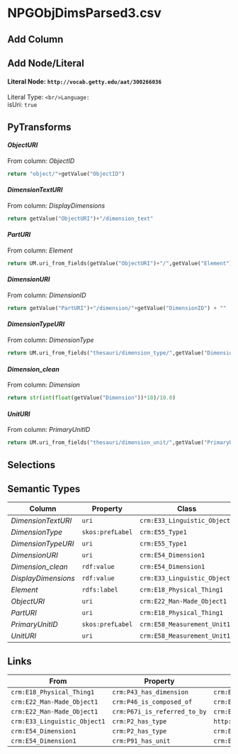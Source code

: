 # NPGObjDimsParsed3.csv

## Add Column

## Add Node/Literal
#### Literal Node: `http://vocab.getty.edu/aat/300266036`
Literal Type: ``
<br/>Language: ``
<br/>isUri: `true`


## PyTransforms
#### _ObjectURI_
From column: _ObjectID_
``` python
return "object/"+getValue("ObjectID")
```

#### _DimensionTextURI_
From column: _DisplayDimensions_
``` python
return getValue("ObjectURI")+"/dimension_text"
```

#### _PartURI_
From column: _Element_
``` python
return UM.uri_from_fields(getValue("ObjectURI")+"/",getValue("Element"))
```

#### _DimensionURI_
From column: _DimensionID_
``` python
return getValue("PartURI")+"/dimension/"+getValue("DimensionID") + ""
```

#### _DimensionTypeURI_
From column: _DimensionType_
``` python
return UM.uri_from_fields("thesauri/dimension_type/",getValue("DimensionType"))
```

#### _Dimension_clean_
From column: _Dimension_
``` python
return str(int(float(getValue("Dimension"))*10)/10.0)
```

#### _UnitURI_
From column: _PrimaryUnitID_
``` python
return UM.uri_from_fields("thesauri/dimension_unit/",getValue("PrimaryUnitID"))
```


## Selections

## Semantic Types
| Column | Property | Class |
|  ----- | -------- | ----- |
| _DimensionTextURI_ | `uri` | `crm:E33_Linguistic_Object1`|
| _DimensionType_ | `skos:prefLabel` | `crm:E55_Type1`|
| _DimensionTypeURI_ | `uri` | `crm:E55_Type1`|
| _DimensionURI_ | `uri` | `crm:E54_Dimension1`|
| _Dimension_clean_ | `rdf:value` | `crm:E54_Dimension1`|
| _DisplayDimensions_ | `rdf:value` | `crm:E33_Linguistic_Object1`|
| _Element_ | `rdfs:label` | `crm:E18_Physical_Thing1`|
| _ObjectURI_ | `uri` | `crm:E22_Man-Made_Object1`|
| _PartURI_ | `uri` | `crm:E18_Physical_Thing1`|
| _PrimaryUnitID_ | `skos:prefLabel` | `crm:E58_Measurement_Unit1`|
| _UnitURI_ | `uri` | `crm:E58_Measurement_Unit1`|


## Links
| From | Property | To |
|  --- | -------- | ---|
| `crm:E18_Physical_Thing1` | `crm:P43_has_dimension` | `crm:E54_Dimension1`|
| `crm:E22_Man-Made_Object1` | `crm:P46_is_composed_of` | `crm:E18_Physical_Thing1`|
| `crm:E22_Man-Made_Object1` | `crm:P67i_is_referred_to_by` | `crm:E33_Linguistic_Object1`|
| `crm:E33_Linguistic_Object1` | `crm:P2_has_type` | `http://vocab.getty.edu/aat/300266036`|
| `crm:E54_Dimension1` | `crm:P2_has_type` | `crm:E55_Type1`|
| `crm:E54_Dimension1` | `crm:P91_has_unit` | `crm:E58_Measurement_Unit1`|

